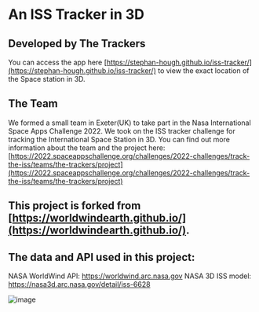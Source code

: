 # An ISS Tracker in 3D 
## Developed by The Trackers

You can access the app here [https://stephan-hough.github.io/iss-tracker/](https://stephan-hough.github.io/iss-tracker/) to view the exact location of the Space station in 3D. 

## The Team
We formed a small team in Exeter(UK) to take part in the Nasa International Space Apps Challenge 2022. We took on the ISS tracker challenge for tracking the International Space Station in 3D. You can find out more information about the team and the project here: [https://2022.spaceappschallenge.org/challenges/2022-challenges/track-the-iss/teams/the-trackers/project](https://2022.spaceappschallenge.org/challenges/2022-challenges/track-the-iss/teams/the-trackers/project)

## This project is forked from [https://worldwindearth.github.io/](https://worldwindearth.github.io/).

## The data and API used in this project:
NASA WorldWind API: https://worldwind.arc.nasa.gov
NASA 3D ISS model: https://nasa3d.arc.nasa.gov/detail/iss-6628

![image](https://user-images.githubusercontent.com/43169948/193524107-4f690a91-e4be-45e1-aac4-fffecfbc9ea8.png)
